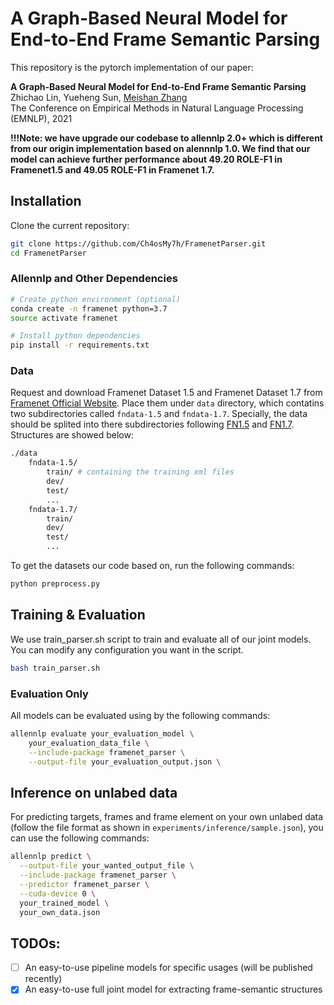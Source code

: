 # A Graph-Based Neural Model for End-to-End Frame Semantic Parsing
This repository is the pytorch implementation of our paper:

**A Graph-Based Neural Model for End-to-End Frame Semantic Parsing**<br>
Zhichao Lin, Yueheng Sun, [Meishan Zhang](http://zhangmeishan.github.io//) <br>
The Conference on Empirical Methods in Natural Language Processing (EMNLP), 2021<br>

**!!!Note: we have upgrade our codebase to allennlp 2.0+ which is different from our origin implementation based on alennnlp 1.0. We find that our model can achieve further performance about 49.20 ROLE-F1 in Framenet1.5 and 49.05 ROLE-F1 in Framenet 1.7.**
## Installation 

Clone the current repository:
```bash
git clone https://github.com/Ch4osMy7h/FramenetParser.git
cd FramenetParser
```

### Allennlp and Other Dependencies


```bash
# Create python environment (optional)
conda create -n framenet python=3.7
source activate framenet

# Install python dependencies
pip install -r requirements.txt
```

### Data
Request and download Framenet Dataset 1.5 and Framenet Dataset 1.7 from [Framenet Official Website]("https://framenet.icsi.berkeley.edu/fndrupal/"). Place them under `data` directory, which contatins two subdirectories called `fndata-1.5` and `fndata-1.7`. Specially, the data should be splited into there subdirectories following [FN1.5](https://github.com/swabhs/scaffolding/blob/master/allennlp/data/dataset_readers/framenet/full_text_reader.py) and [FN1.7](https://github.com/swabhs/open-sesame/blob/625da3d451/sesame/globalconfig.py). Structures are showed below:

```bash
./data
    fndata-1.5/
        train/ # containing the training xml files
        dev/
        test/
        ...
    fndata-1.7/
        train/
        dev/
        test/
        ...
```

To get the datasets our code based on, run the following commands:
```bash
python preprocess.py
```

## Training & Evaluation
We use train_parser.sh script to train and evaluate all of our joint models. You can modify any configuration you want in the script.
```bash
bash train_parser.sh
```

### Evaluation Only
All models can be evaluated using by the following commands:
```bash
allennlp evaluate your_evaluation_model \
    your_evaluation_data_file \
    --include-package framenet_parser \
    --output-file your_evaluation_output.json \
```

## Inference on unlabed data
For predicting targets, frames and frame element on your own unlabed data (follow the file format as shown in `experiments/inference/sample.json`), you can use the following commands:
```bash
allennlp predict \
  --output-file your_wanted_output_file \
  --include-package framenet_parser \
  --predictor framenet_parser \
  --cuda-device 0 \
  your_trained_model \
  your_own_data.json
```

## TODOs:
- [ ] An easy-to-use pipeline models for specific usages (will be published recently)
- [x] An easy-to-use full joint model for extracting frame-semantic structures
